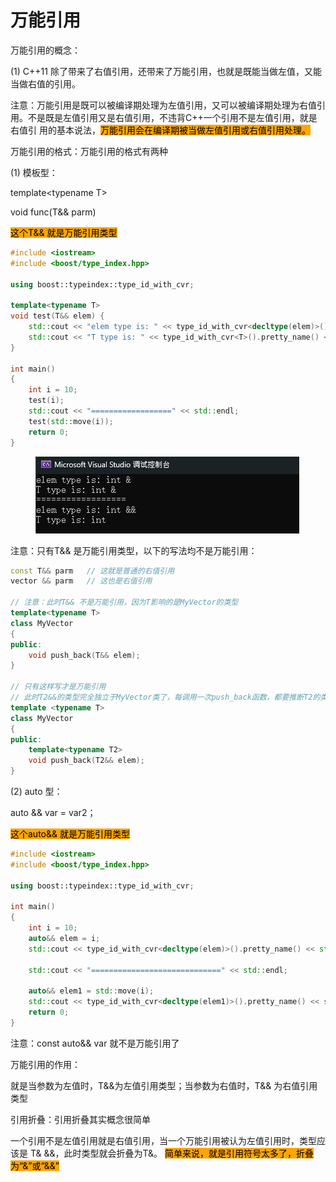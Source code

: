 # 万能引用

万能引用的概念：&#x20;

(1) C++11 除了带来了右值引用，还带来了万能引用，也就是既能当做左值，又能当做右值的引用。&#x20;

注意：万能引用是既可以被编译期处理为左值引用，又可以被编译期处理为右值引用。不是既是左值引用又是右值引用，不违背C++一个引用不是左值引用，就是右值引 用的基本说法，<mark style="background-color:orange;">万能引用会在编译期被当做左值引用或右值引用处理。</mark>



万能引用的格式：万能引用的格式有两种&#x20;

(1) 模板型：&#x20;

template\<typename T>&#x20;

void func(T&& parm)&#x20;

<mark style="background-color:orange;">这个T&& 就是万能引用类型</mark>

```cpp
#include <iostream>
#include <boost/type_index.hpp>

using boost::typeindex::type_id_with_cvr;

template<typename T>
void test(T&& elem) {
    std::cout << "elem type is: " << type_id_with_cvr<decltype(elem)>().pretty_name() << std::endl;
    std::cout << "T type is: " << type_id_with_cvr<T>().pretty_name() << std::endl;
}

int main()
{
    int i = 10;
    test(i);
    std::cout << "==================" << std::endl;
    test(std::move(i));
    return 0;
}
```

<div align="left">

<figure><img src="../../.gitbook/assets/image (1).png" alt=""><figcaption></figcaption></figure>

</div>

注意：只有T&& 是万能引用类型，以下的写法均不是万能引用：&#x20;

```cpp
const T&& parm   // 这就是普通的右值引用
vector && parm   // 这也是右值引用

// 注意：此时T&& 不是万能引用，因为T影响的是MyVector的类型
template<typename T> 
class MyVector
{
public:
    void push_back(T&& elem);
}

// 只有这样写才是万能引用
// 此时T2&&的类型完全独立于MyVector类了，每调用一次push_back函数，都要推断T2的类型
template <typename T> 
class MyVector 
{
public: 
    template<typename T2> 
    void push_back(T2&& elem);
}
```



(2) auto 型：&#x20;

auto && var = var2；&#x20;

<mark style="background-color:orange;">这个auto&& 就是万能引用类型</mark>

```cpp
#include <iostream>
#include <boost/type_index.hpp>

using boost::typeindex::type_id_with_cvr;

int main()
{
    int i = 10;
    auto&& elem = i;
    std::cout << type_id_with_cvr<decltype(elem)>().pretty_name() << std::endl; //int &

    std::cout << "=============================" << std::endl;

    auto&& elem1 = std::move(i);
    std::cout << type_id_with_cvr<decltype(elem1)>().pretty_name() << std::endl; // int&&
    return 0;
}
```

注意：const auto&& var 就不是万能引用了





万能引用的作用：

就是当参数为左值时，T&&为左值引用类型；当参数为右值时，T&& 为右值引用类型



引用折叠：引用折叠其实概念很简单&#x20;

一个引用不是左值引用就是右值引用，当一个万能引用被认为左值引用时，类型应该是 T& &&，此时类型就会折叠为T&。 <mark style="background-color:orange;">简单来说，就是引用符号太多了，折叠为“&”或“&&”</mark>

